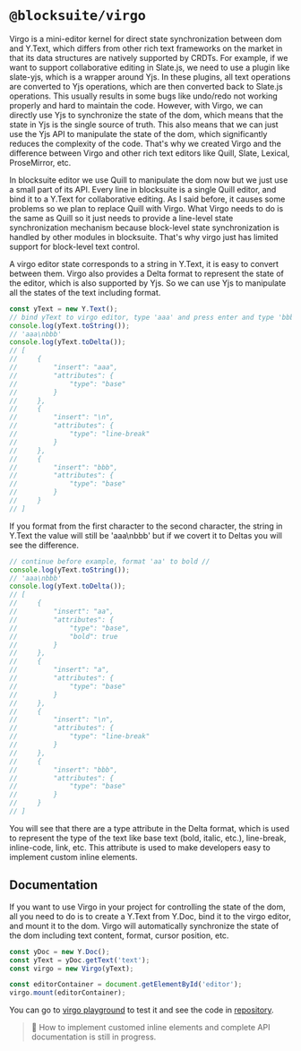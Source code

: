 # `@blocksuite/virgo`

Virgo is a mini-editor kernel for direct state synchronization between dom and Y.Text,
which differs from other rich text frameworks on the market in that its data structures
are natively supported by CRDTs. For example, if we want to support collaborative editing
in Slate.js, we need to use a plugin like slate-yjs, which is a wrapper around Yjs. In
these plugins, all text operations are converted to Yjs operations, which are then
converted back to Slate.js operations. This usually results in some bugs like undo/redo
not working properly and hard to maintain the code. However, with Virgo, we can
directly use Yjs to synchronize the state of the dom, which means that the state in Yjs
is the single source of truth. This also means that we can just use the Yjs API to
manipulate the state of the dom, which significantly reduces the complexity of the code.
That's why we created Virgo and the difference between Virgo and other rich text editors
like Quill, Slate, Lexical, ProseMirror, etc.

In blocksuite editor we use Quill to manipulate the dom now but we just use a small part of
its API. Every line in blocksuite is a single Quill editor, and bind it to a Y.Text for
collaborative editing. As I said before, it causes some problems so we plan to replace
Quill with Virgo. What Virgo needs to do is the same as Quill so it just needs to provide a
line-level state synchronization mechanism because block-level state synchronization is
handled by other modules in blocksuite. That's why virgo just has limited support
for block-level text control.

A virgo editor state corresponds to a string in Y.Text, it is easy to convert between
them. Virgo also provides a Delta format to represent the state of the editor, which is
also supported by Yjs. So we can use Yjs to manipulate all the states of the text including
format.

```js
const yText = new Y.Text();
// bind yText to virgo editor, type 'aaa' and press enter and type 'bbb' //
console.log(yText.toString());
// 'aaa\nbbb'
console.log(yText.toDelta());
// [
//     {
//         "insert": "aaa",
//         "attributes": {
//             "type": "base"
//         }
//     },
//     {
//         "insert": "\n",
//         "attributes": {
//             "type": "line-break"
//         }
//     },
//     {
//         "insert": "bbb",
//         "attributes": {
//             "type": "base"
//         }
//     }
// ]
```

If you format from the first character to the second character, the string in Y.Text
the value will still be 'aaa\nbbb' but if we covert it to Deltas you will see the difference.

```js
// continue before example, format 'aa' to bold //
console.log(yText.toString());
// 'aaa\nbbb'
console.log(yText.toDelta());
// [
//     {
//         "insert": "aa",
//         "attributes": {
//             "type": "base",
//             "bold": true
//         }
//     },
//     {
//         "insert": "a",
//         "attributes": {
//             "type": "base"
//         }
//     },
//     {
//         "insert": "\n",
//         "attributes": {
//             "type": "line-break"
//         }
//     },
//     {
//         "insert": "bbb",
//         "attributes": {
//             "type": "base"
//         }
//     }
// ]
```

You will see that there are a type attribute in the Delta format, which is used to
represent the type of the text like base text (bold, italic, etc.), line-break,
inline-code, link, etc. This attribute is used to make developers easy to implement
custom inline elements.

## Documentation

If you want to use Virgo in your project for controlling the state of the dom, all
you need to do is to create a Y.Text from Y.Doc, bind it to the virgo editor, and
mount it to the dom. Virgo will automatically synchronize the state of the dom
including text content, format, cursor position, etc.

```js
const yDoc = new Y.Doc();
const yText = yDoc.getText('text');
const virgo = new Virgo(yText);

const editorContainer = document.getElementById('editor');
virgo.mount(editorContainer);
```

You can go to [virgo playground](https://blocksuite-toeverything.vercel.app/examples/virgo/)
to test it and see the code in [repository](https://github.com/toeverything/blocksuite/tree/master/packages/playground/examples/virgo).

> 🚧 How to implement customed inline elements and complete API documentation is still
> in progress.
